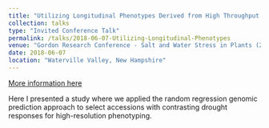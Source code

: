 ```yaml
---
title: "Utilizing Longitudinal Phenotypes Derived from High Throughput Phenotyping to Study and Improve Adaptation to Water Limitation in Rice"
collection: talks
type: "Invited Conference Talk"
permalink: /talks/2018-06-07-Utilizing-Longitudinal-Phenotypes
venue: "Gordon Research Conference - Salt and Water Stress in Plants (2018)"
date: 2018-06-07
location: "Waterville Valley, New Hampshire"
---
```


[More information here](http://example2.com)

Here I presented a study where we applied the random regression genomic prediction approach to select accessions with contrasting drought responses for high-resolution phenotyping.
